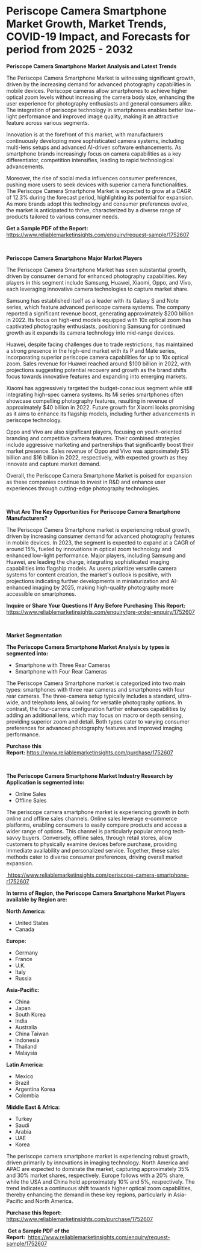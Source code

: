 <p><h1>Periscope Camera Smartphone Market Growth, Market Trends, COVID-19 Impact, and Forecasts for period from 2025 - 2032</h1></p><p><strong>Periscope Camera Smartphone Market Analysis and Latest Trends</strong></p>
<p><p>The Periscope Camera Smartphone Market is witnessing significant growth, driven by the increasing demand for advanced photography capabilities in mobile devices. Periscope cameras allow smartphones to achieve higher optical zoom levels without increasing the camera body size, enhancing the user experience for photography enthusiasts and general consumers alike. The integration of periscope technology in smartphones enables better low-light performance and improved image quality, making it an attractive feature across various segments.</p><p>Innovation is at the forefront of this market, with manufacturers continuously developing more sophisticated camera systems, including multi-lens setups and advanced AI-driven software enhancements. As smartphone brands increasingly focus on camera capabilities as a key differentiator, competition intensifies, leading to rapid technological advancements.</p><p>Moreover, the rise of social media influences consumer preferences, pushing more users to seek devices with superior camera functionalities. The Periscope Camera Smartphone Market is expected to grow at a CAGR of 12.3% during the forecast period, highlighting its potential for expansion. As more brands adopt this technology and consumer preferences evolve, the market is anticipated to thrive, characterized by a diverse range of products tailored to various consumer needs.</p></p>
<p><strong>Get a Sample PDF of the Report:&nbsp;</strong> <a href="https://www.reliablemarketinsights.com/enquiry/request-sample/1752607?utm_campaign=3615&utm_medium=2&utm_source=Github&utm_content=ia&utm_term=17042025&utm_id=periscope-camera-smartphone">https://www.reliablemarketinsights.com/enquiry/request-sample/1752607</a></p>
<p>&nbsp;</p>
<p><strong>Periscope Camera Smartphone Major Market Players</strong></p>
<p><p>The Periscope Camera Smartphone Market has seen substantial growth, driven by consumer demand for enhanced photography capabilities. Key players in this segment include Samsung, Huawei, Xiaomi, Oppo, and Vivo, each leveraging innovative camera technologies to capture market share.</p><p>Samsung has established itself as a leader with its Galaxy S and Note series, which feature advanced periscope camera systems. The company reported a significant revenue boost, generating approximately $200 billion in 2022. Its focus on high-end models equipped with 10x optical zoom has captivated photography enthusiasts, positioning Samsung for continued growth as it expands its camera technology into mid-range devices.</p><p>Huawei, despite facing challenges due to trade restrictions, has maintained a strong presence in the high-end market with its P and Mate series, incorporating superior periscope camera capabilities for up to 10x optical zoom. Sales revenue for Huawei reached around $100 billion in 2022, with projections suggesting potential recovery and growth as the brand shifts focus towards innovative features and expanding into emerging markets.</p><p>Xiaomi has aggressively targeted the budget-conscious segment while still integrating high-spec camera systems. Its Mi series smartphones often showcase compelling photography features, resulting in revenue of approximately $40 billion in 2022. Future growth for Xiaomi looks promising as it aims to enhance its flagship models, including further advancements in periscope technology.</p><p>Oppo and Vivo are also significant players, focusing on youth-oriented branding and competitive camera features. Their combined strategies include aggressive marketing and partnerships that significantly boost their market presence. Sales revenue of Oppo and Vivo was approximately $15 billion and $16 billion in 2022, respectively, with expected growth as they innovate and capture market demand.</p><p>Overall, the Periscope Camera Smartphone Market is poised for expansion as these companies continue to invest in R&D and enhance user experiences through cutting-edge photography technologies.</p></p>
<p>&nbsp;</p>
<p><strong>What Are The Key Opportunities For Periscope Camera Smartphone Manufacturers?</strong></p>
<p><p>The Periscope Camera Smartphone market is experiencing robust growth, driven by increasing consumer demand for advanced photography features in mobile devices. In 2023, the segment is expected to expand at a CAGR of around 15%, fueled by innovations in optical zoom technology and enhanced low-light performance. Major players, including Samsung and Huawei, are leading the charge, integrating sophisticated imaging capabilities into flagship models. As users prioritize versatile camera systems for content creation, the market's outlook is positive, with projections indicating further developments in miniaturization and AI-enhanced imaging by 2025, making high-quality photography more accessible on smartphones.</p></p>
<p><strong>Inquire or Share Your Questions If Any Before Purchasing This Report:</strong> <a href="https://www.reliablemarketinsights.com/enquiry/pre-order-enquiry/1752607?utm_campaign=3615&utm_medium=2&utm_source=Github&utm_content=ia&utm_term=17042025&utm_id=periscope-camera-smartphone">https://www.reliablemarketinsights.com/enquiry/pre-order-enquiry/1752607</a></p>
<p>&nbsp;</p>
<p><strong>Market Segmentation</strong></p>
<p><strong>The Periscope Camera Smartphone Market Analysis by types is segmented into:</strong></p>
<p><ul><li>Smartphone with Three Rear Cameras</li><li>Smartphone with Four Rear Cameras</li></ul></p>
<p><p>The Periscope Camera Smartphone market is categorized into two main types: smartphones with three rear cameras and smartphones with four rear cameras. The three-camera setup typically includes a standard, ultra-wide, and telephoto lens, allowing for versatile photography options. In contrast, the four-camera configuration further enhances capabilities by adding an additional lens, which may focus on macro or depth sensing, providing superior zoom and detail. Both types cater to varying consumer preferences for advanced photography features and improved imaging performance.</p></p>
<p><strong>Purchase this Report:&nbsp;</strong><a href="https://www.reliablemarketinsights.com/purchase/1752607?utm_campaign=3615&utm_medium=2&utm_source=Github&utm_content=ia&utm_term=17042025&utm_id=periscope-camera-smartphone">https://www.reliablemarketinsights.com/purchase/1752607</a></p>
<p>&nbsp;</p>
<p><strong>The Periscope Camera Smartphone Market Industry Research by Application is segmented into:</strong></p>
<p><ul><li>Online Sales</li><li>Offline Sales</li></ul></p>
<p><p>The periscope camera smartphone market is experiencing growth in both online and offline sales channels. Online sales leverage e-commerce platforms, enabling consumers to easily compare products and access a wider range of options. This channel is particularly popular among tech-savvy buyers. Conversely, offline sales, through retail stores, allow customers to physically examine devices before purchase, providing immediate availability and personalized service. Together, these sales methods cater to diverse consumer preferences, driving overall market expansion.</p></p>
<p><a href="https://www.reliablemarketinsights.com/periscope-camera-smartphone-r1752607?utm_campaign=3615&utm_medium=2&utm_source=Github&utm_content=ia&utm_term=17042025&utm_id=periscope-camera-smartphone">&nbsp;https://www.reliablemarketinsights.com/periscope-camera-smartphone-r1752607</a></p>
<p><strong>In terms of Region, the Periscope Camera Smartphone Market Players available by Region are:</strong></p>
<p>
    <p> <strong> North America: </strong>
        <ul>
            <li>United States</li>
            <li>Canada</li>
        </ul>
        </p> 
    <p> <strong> Europe: </strong>
        <ul>
            <li>Germany</li>
            <li>France</li>
            <li>U.K.</li>
            <li>Italy</li>
            <li>Russia</li>
        </ul>
        </p> 
    <p> <strong> Asia-Pacific: </strong>
        <ul>
            <li>China</li>
            <li>Japan</li>
            <li>South Korea</li>
            <li>India</li>
            <li>Australia</li>
            <li>China Taiwan</li>
            <li>Indonesia</li>
            <li>Thailand</li>
            <li>Malaysia</li>
        </ul>
        </p> 
    <p> <strong> Latin America: </strong>
        <ul>
            <li>Mexico</li>
            <li>Brazil</li>
            <li>Argentina Korea</li>
            <li>Colombia</li>
        </ul>
        </p> 
    <p> <strong> Middle East & Africa: </strong>
        <ul>
            <li>Turkey</li>
            <li>Saudi</li>
            <li>Arabia</li>
            <li>UAE</li>
            <li>Korea</li>
        </ul>
    </p>
    </p>
<p><p>The periscope camera smartphone market is experiencing robust growth, driven primarily by innovations in imaging technology. North America and APAC are expected to dominate the market, capturing approximately 35% and 30% market shares, respectively. Europe follows with a 20% share, while the USA and China hold approximately 10% and 5%, respectively. The trend indicates a continuous shift towards higher optical zoom capabilities, thereby enhancing the demand in these key regions, particularly in Asia-Pacific and North America.</p></p>
<p><strong>Purchase this Report: </strong><a href="https://www.reliablemarketinsights.com/purchase/1752607?utm_campaign=3615&utm_medium=2&utm_source=Github&utm_content=ia&utm_term=17042025&utm_id=periscope-camera-smartphone">https://www.reliablemarketinsights.com/purchase/1752607</a></p>
<p>&nbsp;<strong>Get a Sample PDF of the Report:&nbsp;&nbsp;</strong><a href="https://www.reliablemarketinsights.com/enquiry/request-sample/1752607?utm_campaign=3615&utm_medium=2&utm_source=Github&utm_content=ia&utm_term=17042025&utm_id=periscope-camera-smartphone">https://www.reliablemarketinsights.com/enquiry/request-sample/1752607</a></p>
<p><strong></strong></p>
<p><p></p><p></p><p></p></p>